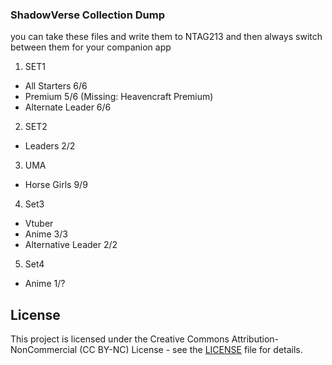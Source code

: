 ### ShadowVerse Collection Dump

you can take these files and write them to NTAG213 and then always switch between them for your companion app 

1. SET1
  + All Starters 6/6
  + Premium 5/6  (Missing: Heavencraft Premium)
  + Alternate Leader 6/6 


2. SET2
  + Leaders 2/2


3. UMA
  + Horse Girls 9/9 

4. Set3
  + Vtuber
  + Anime 3/3
  + Alternative Leader 2/2

5. Set4
  + Anime 1/?

## License

This project is licensed under the Creative Commons Attribution-NonCommercial (CC BY-NC) License - see the [LICENSE](LICENSE) file for details.
